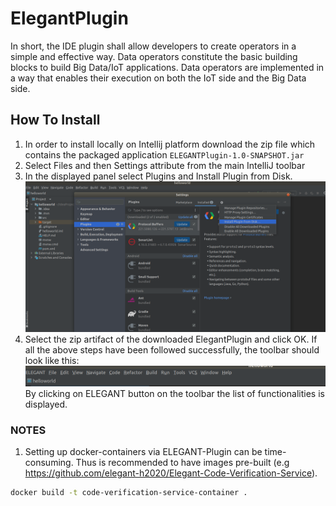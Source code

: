# ElegantPlugin

In short, the IDE plugin shall allow developers to create operators in a simple and effective way. Data
operators constitute the basic building blocks to build Big Data/IoT applications. Data operators are
implemented in a way that enables their execution on both the IoT side and the Big Data side.
## How To Install

1. In order to install locally on Intellij platform download the zip file which contains the packaged application `ELEGANTPlugin-1.0-SNAPSHOT.jar`
2. Select Files and then Settings attribute from the main IntelliJ toolbar
3. In the displayed panel select Plugins and Install Plugin from Disk.
   ![Alt text](images/elegant.png?raw=true "Title")
4. Select the zip artifact of the downloaded ElegantPlugin and click OK.
   If all the above steps have been followed successfully, the toolbar should look like this:
   ![Alt text](images/elegant2.png?raw=true "Title")
   By clicking on ELEGANT button on the toolbar the list of functionalities is displayed. 

### NOTES
1. Setting up docker-containers via ELEGANT-Plugin can be time-consuming. Thus is
recommended to have images pre-built (e.g https://github.com/elegant-h2020/Elegant-Code-Verification-Service).
```bash
docker build -t code-verification-service-container .
```
